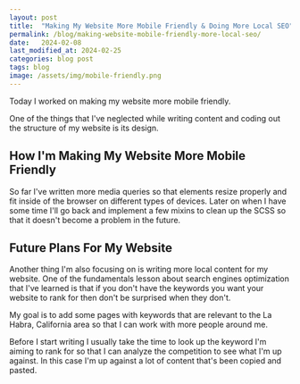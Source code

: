 ```yaml
---
layout: post
title:  "Making My Website More Mobile Friendly & Doing More Local SEO"
permalink: /blog/making-website-mobile-friendly-more-local-seo/
date:   2024-02-08
last_modified_at: 2024-02-25
categories: blog post
tags: blog
image: /assets/img/mobile-friendly.png
---
```

Today I worked on making my website more mobile friendly. 

One of the things that I've neglected while writing content and coding out the structure of my website is its design.

## How I'm Making My Website More Mobile Friendly
So far I've written more media queries so that elements resize properly and fit inside of the browser on different types of devices. Later on when I have some time I'll go back and implement a few mixins to clean up the SCSS so that it doesn't become a problem in the future.

## Future Plans For My Website
Another thing I'm also focusing on is writing more local content for my website. One of the fundamentals lesson about search engines optimization that I've learned is that if you don't have the keywords you want your website to rank for then don't be surprised when they don't. 

My goal is to add some pages with keywords that are relevant to the La Habra, California area so that I can work with more people around me.

Before I start writing I usually take the time to look up the keyword I'm aiming to rank for so that I can analyze the competition to see what I'm up against. In this case I'm up against a lot of content that's been copied and pasted.